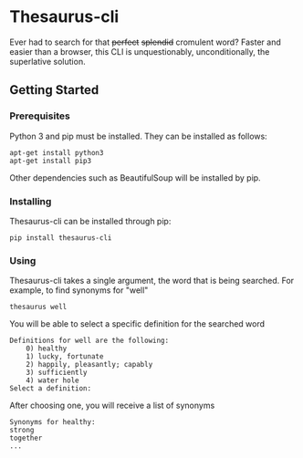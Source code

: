 # Thesaurus-cli

Ever had to search for that ~~perfect~~ ~~splendid~~ cromulent word? Faster and easier than a browser,
this CLI is unquestionably, unconditionally, the superlative solution.

## Getting Started



### Prerequisites

Python 3 and pip must be installed. They can be installed as follows:

```
apt-get install python3
apt-get install pip3
```

Other dependencies such as BeautifulSoup will be installed by pip.

### Installing

Thesaurus-cli can be installed through pip:

```
pip install thesaurus-cli
```

### Using
Thesaurus-cli takes a single argument, the word that is being searched. For example, to find synonyms
for "well"

```
thesaurus well
```

You will be able to select a specific definition for the searched word

```
Definitions for well are the following:
    0) healthy
    1) lucky, fortunate
    2) happily, pleasantly; capably
    3) sufficiently
    4) water hole
Select a definition: 
```

After choosing one, you will receive a list of synonyms

```
Synonyms for healthy:
strong
together
...
```
